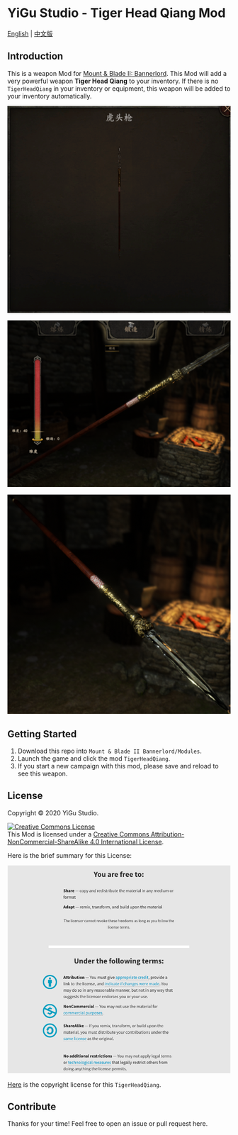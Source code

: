 # YiGu Studio - Tiger Head Qiang Mod

[English](README.md) | [中文版](README_CN.md)

## Introduction

This is a weapon Mod for [Mount & Blade II: Bannerlord](https://www.taleworlds.com/en/Games/Bannerlord). This Mod will add a very powerful weapon **Tiger Head Qiang** to your inventory. If there is no `TigerHeadQiang` in your inventory or equipment, this weapon will be added to your inventory automatically.

![Tiger Head Qiang Preview](./doc/TigerHeadQiang_Preview.png)

![Tiger Head Qiang Crafting](./doc/TigerHeadQiang_Crafting.png)

![Tiger Head Qiang Crafting - 2](./doc/TigerHeadQiang_Crafting_2.png)

## Getting Started

1. Download this repo into `Mount & Blade II Bannerlord/Modules`.
2. Launch the game and click the mod `TigerHeadQiang`.
3. If you start a new campaign with this mod, please save and reload to see this weapon.

## License

Copyright © 2020 YiGu Studio.

<a rel="license" href="http://creativecommons.org/licenses/by-nc-sa/4.0/"><img alt="Creative Commons License" style="border-width:0" src="https://i.creativecommons.org/l/by-nc-sa/4.0/88x31.png" /></a><br />This Mod is licensed under a <a rel="license" href="http://creativecommons.org/licenses/by-nc-sa/4.0/">Creative Commons Attribution-NonCommercial-ShareAlike 4.0 International License</a>.

Here is the brief summary for this License:

![CC_BY_NC_SA_Summary_CN](./doc/CC_BY_NC_SA_Summary.png)

[Here](./doc/copyright.png) is the copyright license for this `TigerHeadQiang`.

## Contribute

Thanks for your time! Feel free to open an issue or pull request here.
